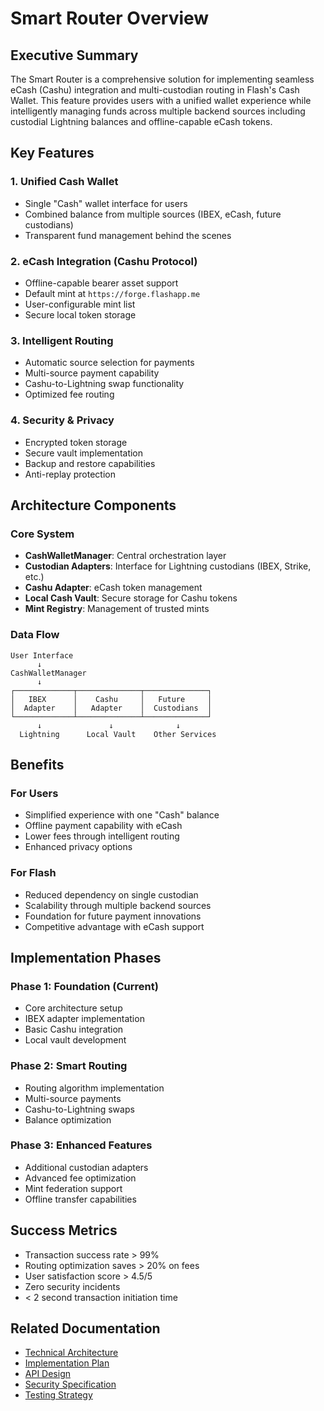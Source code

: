 # Smart Router Overview

## Executive Summary

The Smart Router is a comprehensive solution for implementing seamless eCash (Cashu) integration and multi-custodian routing in Flash's Cash Wallet. This feature provides users with a unified wallet experience while intelligently managing funds across multiple backend sources including custodial Lightning balances and offline-capable eCash tokens.

## Key Features

### 1. Unified Cash Wallet
- Single "Cash" wallet interface for users
- Combined balance from multiple sources (IBEX, eCash, future custodians)
- Transparent fund management behind the scenes

### 2. eCash Integration (Cashu Protocol)
- Offline-capable bearer asset support
- Default mint at `https://forge.flashapp.me`
- User-configurable mint list
- Secure local token storage

### 3. Intelligent Routing
- Automatic source selection for payments
- Multi-source payment capability
- Cashu-to-Lightning swap functionality
- Optimized fee routing

### 4. Security & Privacy
- Encrypted token storage
- Secure vault implementation
- Backup and restore capabilities
- Anti-replay protection

## Architecture Components

### Core System
- **CashWalletManager**: Central orchestration layer
- **Custodian Adapters**: Interface for Lightning custodians (IBEX, Strike, etc.)
- **Cashu Adapter**: eCash token management
- **Local Cash Vault**: Secure storage for Cashu tokens
- **Mint Registry**: Management of trusted mints

### Data Flow
```
User Interface
      ↓
CashWalletManager
      ↓
┌─────────────┬──────────────┬──────────────┐
│   IBEX      │    Cashu     │   Future     │
│  Adapter    │   Adapter    │  Custodians  │
└─────────────┴──────────────┴──────────────┘
      ↓               ↓              ↓
  Lightning      Local Vault    Other Services
```

## Benefits

### For Users
- Simplified experience with one "Cash" balance
- Offline payment capability with eCash
- Lower fees through intelligent routing
- Enhanced privacy options

### For Flash
- Reduced dependency on single custodian
- Scalability through multiple backend sources
- Foundation for future payment innovations
- Competitive advantage with eCash support

## Implementation Phases

### Phase 1: Foundation (Current)
- Core architecture setup
- IBEX adapter implementation
- Basic Cashu integration
- Local vault development

### Phase 2: Smart Routing
- Routing algorithm implementation
- Multi-source payments
- Cashu-to-Lightning swaps
- Balance optimization

### Phase 3: Enhanced Features
- Additional custodian adapters
- Advanced fee optimization
- Mint federation support
- Offline transfer capabilities

## Success Metrics
- Transaction success rate > 99%
- Routing optimization saves > 20% on fees
- User satisfaction score > 4.5/5
- Zero security incidents
- < 2 second transaction initiation time

## Related Documentation
- [Technical Architecture](./smart-router-architecture.md)
- [Implementation Plan](./smart-router-implementation-plan.md)
- [API Design](./smart-router-api-design.md)
- [Security Specification](./smart-router-security.md)
- [Testing Strategy](./smart-router-testing.md)